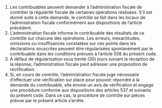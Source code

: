 1) Les contribuables peuvent demander à l’administration fiscale de contrôler la régularité fiscale de certaines opérations réalisées.
S’il  est  donné  suite  à  cette  demande,  le  contrôle  se  fait  dans  les  locaux  de l’administration fiscale conformément aux dispositions de l’article précédent.
2) L’administration fiscale informe le contribuable des résultats de ce contrôle sur
chacune des opérations.
Les erreurs, inexactitudes, omissions ou insuffisances constatées sur ces points dans les déclarations souscrites peuvent être régularisées spontanément par le contribuable dans les conditions prévues à l’article 558 du présent code.
3) À défaut de régularisation sous trente (30) jours suivant la réception de la réponse,
l’administration fiscale peut adresser une proposition de rectification.
4) Si, en cours de contrôle, l’administration fiscale juge nécessaire d’effectuer une
vérification sur place pour pouvoir répondre à la demande du contribuable, elle envoie un avis de vérification et engage une procédure conforme aux dispositions des articles 537 et suivants du présent code. Dans ce cas, la procédure de contrôle sur pièces prévue par le présent article s’arrête.